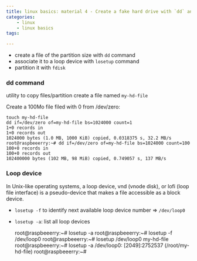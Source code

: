 ```yaml
---
title: linux basics: material 4 - Create a fake hard drive with `dd` and `losetup`
categories:
    - linux
    - linux basics
tags:

---
```


 

* create a file of the partition size with `dd` command
* associate it to a loop device with `losetup` command
* partition it with `fdisk`

### dd command

utility to copy files/partition
create a file named `my-hd-file`
  
Create a 100Mo file filed with 0 from /dev/zero: 
    
    touch my-hd-file
	dd if=/dev/zero of=my-hd-file bs=1024000 count=1
	1+0 records in
	1+0 records out
	1024000 bytes (1.0 MB, 1000 KiB) copied, 0.0318375 s, 32.2 MB/s
	root@raspbeeerry:~# dd if=/dev/zero of=my-hd-file bs=1024000 count=100
	100+0 records in
	100+0 records out
	102400000 bytes (102 MB, 98 MiB) copied, 0.749057 s, 137 MB/s

### Loop device 

In Unix-like operating systems, a loop device, vnd (vnode disk), or lofi (loop file interface) is a pseudo-device that makes a file accessible as a block device.

* `losetup -f` to identify next available loop device number  => `/dev/loop0`
* `losetup -a`: list all loop devices


	root@raspbeeerry:~# losetup -a
	root@raspbeeerry:~# losetup -f
	/dev/loop0
	root@raspbeeerry:~# losetup /dev/loop0 my-hd-file
	root@raspbeeerry:~# losetup -a
	/dev/loop0: [2049]:2752537 (/root/my-hd-file)
	root@raspbeeerry:~# 